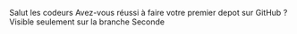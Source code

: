 Salut les codeurs
Avez-vous réussi à faire votre premier depot sur GitHub ?
Visible seulement sur la branche Seconde
